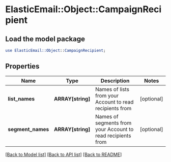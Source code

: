 # ElasticEmail::Object::CampaignRecipient

## Load the model package
```perl
use ElasticEmail::Object::CampaignRecipient;
```

## Properties
Name | Type | Description | Notes
------------ | ------------- | ------------- | -------------
**list_names** | **ARRAY[string]** | Names of lists from your Account to read recipients from | [optional] 
**segment_names** | **ARRAY[string]** | Names of segments from your Account to read recipients from | [optional] 

[[Back to Model list]](../README.md#documentation-for-models) [[Back to API list]](../README.md#documentation-for-api-endpoints) [[Back to README]](../README.md)


